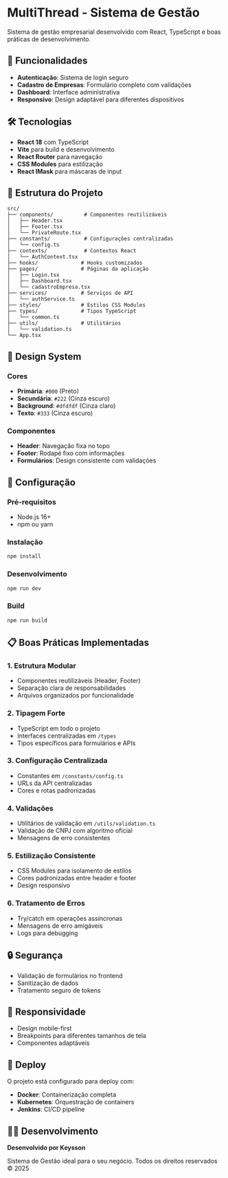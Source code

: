 # MultiThread - Sistema de Gestão

Sistema de gestão empresarial desenvolvido com React, TypeScript e boas práticas de desenvolvimento.

## 🚀 Funcionalidades

- **Autenticação**: Sistema de login seguro
- **Cadastro de Empresas**: Formulário completo com validações
- **Dashboard**: Interface administrativa
- **Responsivo**: Design adaptável para diferentes dispositivos

## 🛠️ Tecnologias

- **React 18** com TypeScript
- **Vite** para build e desenvolvimento
- **React Router** para navegação
- **CSS Modules** para estilização
- **React IMask** para máscaras de input

## 📁 Estrutura do Projeto

```
src/
├── components/          # Componentes reutilizáveis
│   ├── Header.tsx
│   ├── Footer.tsx
│   └── PrivateRoute.tsx
├── constants/           # Configurações centralizadas
│   └── config.ts
├── contexts/            # Contextos React
│   └── AuthContext.tsx
├── hooks/              # Hooks customizados
├── pages/              # Páginas da aplicação
│   ├── Login.tsx
│   ├── Dashboard.tsx
│   └── cadastroEmpresa.tsx
├── services/           # Serviços de API
│   └── authService.ts
├── styles/             # Estilos CSS Modules
├── types/              # Tipos TypeScript
│   └── common.ts
├── utils/              # Utilitários
│   └── validation.ts
└── App.tsx
```

## 🎨 Design System

### Cores
- **Primária**: `#000` (Preto)
- **Secundária**: `#222` (Cinza escuro)
- **Background**: `#dfdfdf` (Cinza claro)
- **Texto**: `#333` (Cinza escuro)

### Componentes
- **Header**: Navegação fixa no topo
- **Footer**: Rodapé fixo com informações
- **Formulários**: Design consistente com validações

## 🔧 Configuração

### Pré-requisitos
- Node.js 16+
- npm ou yarn

### Instalação
```bash
npm install
```

### Desenvolvimento
```bash
npm run dev
```

### Build
```bash
npm run build
```

## 📋 Boas Práticas Implementadas

### 1. **Estrutura Modular**
- Componentes reutilizáveis (Header, Footer)
- Separação clara de responsabilidades
- Arquivos organizados por funcionalidade

### 2. **Tipagem Forte**
- TypeScript em todo o projeto
- Interfaces centralizadas em `/types`
- Tipos específicos para formulários e APIs

### 3. **Configuração Centralizada**
- Constantes em `/constants/config.ts`
- URLs da API centralizadas
- Cores e rotas padronizadas

### 4. **Validações**
- Utilitários de validação em `/utils/validation.ts`
- Validação de CNPJ com algoritmo oficial
- Mensagens de erro consistentes

### 5. **Estilização Consistente**
- CSS Modules para isolamento de estilos
- Cores padronizadas entre header e footer
- Design responsivo

### 6. **Tratamento de Erros**
- Try/catch em operações assíncronas
- Mensagens de erro amigáveis
- Logs para debugging

## 🔒 Segurança

- Validação de formulários no frontend
- Sanitização de dados
- Tratamento seguro de tokens

## 📱 Responsividade

- Design mobile-first
- Breakpoints para diferentes tamanhos de tela
- Componentes adaptáveis

## 🚀 Deploy

O projeto está configurado para deploy com:
- **Docker**: Containerização completa
- **Kubernetes**: Orquestração de containers
- **Jenkins**: CI/CD pipeline

## 👨‍💻 Desenvolvimento

**Desenvolvido por Keysson**

Sistema de Gestão ideal para o seu negócio.
Todos os direitos reservados © 2025

